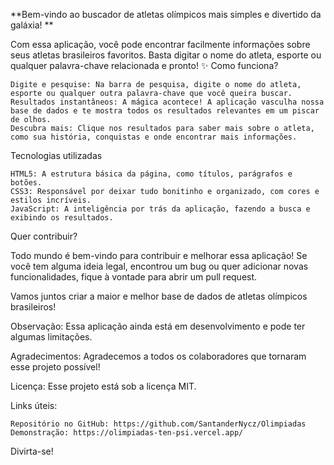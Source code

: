 **Bem-vindo ao buscador de atletas olímpicos mais simples e divertido da galáxia! **

Com essa aplicação, você pode encontrar facilmente informações sobre seus atletas brasileiros favoritos. Basta digitar o nome do atleta, esporte ou qualquer palavra-chave relacionada e pronto! ✨
Como funciona?

    Digite e pesquise: Na barra de pesquisa, digite o nome do atleta, esporte ou qualquer outra palavra-chave que você queira buscar.
    Resultados instantâneos: A mágica acontece! A aplicação vasculha nossa base de dados e te mostra todos os resultados relevantes em um piscar de olhos.
    Descubra mais: Clique nos resultados para saber mais sobre o atleta, como sua história, conquistas e onde encontrar mais informações.

Tecnologias utilizadas ️

    HTML5: A estrutura básica da página, como títulos, parágrafos e botões.
    CSS3: Responsável por deixar tudo bonitinho e organizado, com cores e estilos incríveis.
    JavaScript: A inteligência por trás da aplicação, fazendo a busca e exibindo os resultados.

Quer contribuir?

Todo mundo é bem-vindo para contribuir e melhorar essa aplicação! Se você tem alguma ideia legal, encontrou um bug ou quer adicionar novas funcionalidades, fique à vontade para abrir um pull request.

Vamos juntos criar a maior e melhor base de dados de atletas olímpicos brasileiros!

Observação: Essa aplicação ainda está em desenvolvimento e pode ter algumas limitações.

Agradecimentos: Agradecemos a todos os colaboradores que tornaram esse projeto possível!

Licença: Esse projeto está sob a licença MIT.

Links úteis:

    Repositório no GitHub: https://github.com/SantanderNycz/Olimpiadas
    Demonstração: https://olimpiadas-ten-psi.vercel.app/

Divirta-se!

